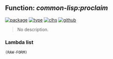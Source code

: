 ## Function: ***common-lisp:proclaim***
[![package](https://img.shields.io/badge/Package-COMMON--LISP-5f9ea0.svg?style=social&colorA=999999)](../) [![type](https://img.shields.io/badge/Type-Function-5f9ea0.svg?style=social&colorA=999999)](../#function) [![clhs](https://img.shields.io/badge/CLHS-PROCLAIM-5f9ea0.svg?style=social&colorA=999999)](http://www.lispworks.com/documentation/HyperSpec/Body/f_procla.htm) [![github](https://img.shields.io/badge/GitHub-View_the_source-5f9ea0.svg?style=social&colorA=999999&logo=github)](https://github.com/sbcl/sbcl/blob/master/src/compiler/proclaim.lisp/) 

> No description.

### Lambda list
```
(RAW-FORM)
```
